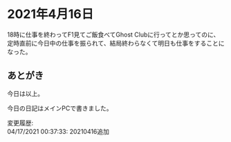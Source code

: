 # 2021年4月16日

18時に仕事を終わってF1見てご飯食べてGhost Clubに行ってとか思ってのに、定時直前に今日中の仕事を振られて、結局終わらなくて明日も仕事をすることになった。

## あとがき

今日は以上。

今日の日記はメインPCで書きました。

変更履歴:  
04/17/2021 00:37:33: 20210416追加  
